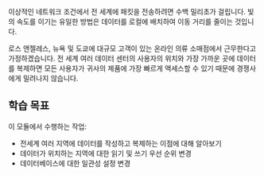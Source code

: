 이상적인 네트워크 조건에서 전 세계에 패킷을 전송하려면 수백 밀리초가 걸립니다. 빛의 속도를 이기는 유일한 방법은 데이터를 로컬에 배치하여 이동 거리를 줄이는 것입니다.

로스 앤젤레스, 뉴욕 및 도쿄에 대규모 고객이 있는 온라인 의류 소매점에서 근무한다고 가정하겠습니다. 전 세계 여러 데이터 센터의 사용자의 위치와 가장 가까운 곳에 데이터를 복제하면 모든 사용자가 귀사의 제품에 가장 빠르게 액세스할 수 있기 때문에 경쟁사에게 밀려나지 않습니다.

## <a name="learning-objective"></a>학습 목표

이 모듈에서 수행하는 작업:

* 전세계 여러 지역에 데이터를 작성하고 복제하는 이점에 대해 알아보기
* 데이터가 위치하는 지역에 대한 읽기 및 쓰기 우선 순위 변경
* 데이터베이스에 대한 일관성 설정 변경
